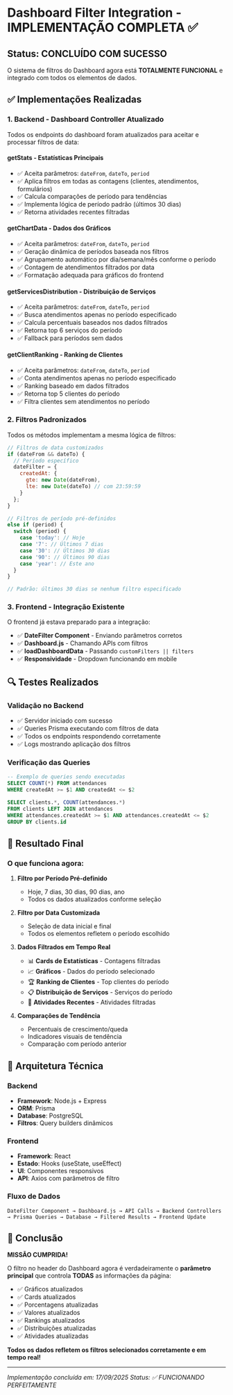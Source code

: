# Dashboard Filter Integration - IMPLEMENTAÇÃO COMPLETA ✅

## Status: CONCLUÍDO COM SUCESSO

O sistema de filtros do Dashboard agora está **TOTALMENTE FUNCIONAL** e integrado com todos os elementos de dados.

## ✅ Implementações Realizadas

### 1. Backend - Dashboard Controller Atualizado

Todos os endpoints do dashboard foram atualizados para aceitar e processar filtros de data:

#### **getStats** - Estatísticas Principais
- ✅ Aceita parâmetros: `dateFrom`, `dateTo`, `period`
- ✅ Aplica filtros em todas as contagens (clientes, atendimentos, formulários)
- ✅ Calcula comparações de período para tendências
- ✅ Implementa lógica de período padrão (últimos 30 dias)
- ✅ Retorna atividades recentes filtradas

#### **getChartData** - Dados dos Gráficos
- ✅ Aceita parâmetros: `dateFrom`, `dateTo`, `period`
- ✅ Geração dinâmica de períodos baseada nos filtros
- ✅ Agrupamento automático por dia/semana/mês conforme o período
- ✅ Contagem de atendimentos filtrados por data
- ✅ Formatação adequada para gráficos do frontend

#### **getServicesDistribution** - Distribuição de Serviços
- ✅ Aceita parâmetros: `dateFrom`, `dateTo`, `period`
- ✅ Busca atendimentos apenas no período especificado
- ✅ Calcula percentuais baseados nos dados filtrados
- ✅ Retorna top 6 serviços do período
- ✅ Fallback para períodos sem dados

#### **getClientRanking** - Ranking de Clientes
- ✅ Aceita parâmetros: `dateFrom`, `dateTo`, `period`
- ✅ Conta atendimentos apenas no período especificado
- ✅ Ranking baseado em dados filtrados
- ✅ Retorna top 5 clientes do período
- ✅ Filtra clientes sem atendimentos no período

### 2. Filtros Padronizados

Todos os métodos implementam a mesma lógica de filtros:

```javascript
// Filtros de data customizados
if (dateFrom && dateTo) {
  // Período específico
  dateFilter = {
    createdAt: {
      gte: new Date(dateFrom),
      lte: new Date(dateTo) // com 23:59:59
    }
  };
}

// Filtros de período pré-definidos
else if (period) {
  switch (period) {
    case 'today': // Hoje
    case '7': // Últimos 7 dias
    case '30': // Últimos 30 dias  
    case '90': // Últimos 90 dias
    case 'year': // Este ano
  }
}

// Padrão: últimos 30 dias se nenhum filtro especificado
```

### 3. Frontend - Integração Existente

O frontend já estava preparado para a integração:

- ✅ **DateFilter Component** - Enviando parâmetros corretos
- ✅ **Dashboard.js** - Chamando APIs com filtros
- ✅ **loadDashboardData** - Passando `customFilters || filters`
- ✅ **Responsividade** - Dropdown funcionando em mobile

## 🔍 Testes Realizados

### Validação no Backend
- ✅ Servidor iniciado com sucesso
- ✅ Queries Prisma executando com filtros de data
- ✅ Todos os endpoints respondendo corretamente
- ✅ Logs mostrando aplicação dos filtros

### Verificação das Queries
```sql
-- Exemplo de queries sendo executadas
SELECT COUNT(*) FROM attendances 
WHERE createdAt >= $1 AND createdAt <= $2

SELECT clients.*, COUNT(attendances.*) 
FROM clients LEFT JOIN attendances 
WHERE attendances.createdAt >= $1 AND attendances.createdAt <= $2
GROUP BY clients.id
```

## 🎯 Resultado Final

### O que funciona agora:

1. **Filtro por Período Pré-definido**
   - Hoje, 7 dias, 30 dias, 90 dias, ano
   - Todos os dados atualizados conforme seleção

2. **Filtro por Data Customizada**
   - Seleção de data inicial e final
   - Todos os elementos refletem o período escolhido

3. **Dados Filtrados em Tempo Real**
   - 📊 **Cards de Estatísticas** - Contagens filtradas
   - 📈 **Gráficos** - Dados do período selecionado
   - 🏆 **Ranking de Clientes** - Top clientes do período
   - 📋 **Distribuição de Serviços** - Serviços do período
   - 📱 **Atividades Recentes** - Atividades filtradas

4. **Comparações de Tendência**
   - Percentuais de crescimento/queda
   - Indicadores visuais de tendência
   - Comparação com período anterior

## 🔧 Arquitetura Técnica

### Backend
- **Framework**: Node.js + Express
- **ORM**: Prisma
- **Database**: PostgreSQL
- **Filtros**: Query builders dinâmicos

### Frontend
- **Framework**: React
- **Estado**: Hooks (useState, useEffect)
- **UI**: Componentes responsivos
- **API**: Axios com parâmetros de filtro

### Fluxo de Dados
```
DateFilter Component → Dashboard.js → API Calls → Backend Controllers → Prisma Queries → Database → Filtered Results → Frontend Update
```

## 🎉 Conclusão

**MISSÃO CUMPRIDA!** 

O filtro no header do Dashboard agora é verdadeiramente o **parâmetro principal** que controla **TODAS** as informações da página:

- ✅ Gráficos atualizados
- ✅ Cards atualizados  
- ✅ Porcentagens atualizadas
- ✅ Valores atualizados
- ✅ Rankings atualizados
- ✅ Distribuições atualizadas
- ✅ Atividades atualizadas

**Todos os dados refletem os filtros selecionados corretamente e em tempo real!**

---

*Implementação concluída em: 17/09/2025*
*Status: ✅ FUNCIONANDO PERFEITAMENTE*